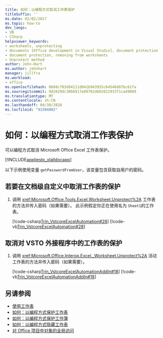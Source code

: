 ```yaml
---
title: 如何：以编程方式取消工作表保护
titleSuffix: ''
ms.date: 02/02/2017
ms.topic: how-to
dev_langs:
- VB
- CSharp
helpviewer_keywords:
- worksheets, unprotecting
- documents [Office development in Visual Studio], document protection
- document protection, removing from worksheets
- Unprotect method
author: John-Hart
ms.author: johnhart
manager: jillfra
ms.workload:
- office
ms.openlocfilehash: 0660c703d94111d042b943935c64546d87bc61fa
ms.sourcegitcommit: 9d2829dc30b6917e89762d602022915f1ca49089
ms.translationtype: MT
ms.contentlocale: zh-CN
ms.lasthandoff: 09/30/2020
ms.locfileid: "91584802"
---
```

# <a name="how-to-programmatically-remove-protection-from-worksheets"></a>如何：以编程方式取消工作表保护
  可以编程方式取消 Microsoft Office Excel 工作表保护。

 [!INCLUDE[appliesto_xlalldocapp](../vsto/includes/appliesto-xlalldocapp-md.md)]

 以下示例使用变量 `getPasswordFromUser`，该变量包含获取自用户的密码。

## <a name="to-unprotect-a-worksheet-in-a-document-level-customization"></a>若要在文档级自定义中取消工作表的保护

1. 调用 <xref:Microsoft.Office.Tools.Excel.Worksheet.Unprotect%2A> 工作表的方法并传入密码（如果需要）。 此示例假定你正在使用名为 `Sheet1`的工作表。

     [!code-csharp[Trin_VstcoreExcelAutomation#28](../vsto/codesnippet/CSharp/Trin_VstcoreExcelAutomationCS/Sheet1.cs#28)]
     [!code-vb[Trin_VstcoreExcelAutomation#28](../vsto/codesnippet/VisualBasic/Trin_VstcoreExcelAutomation/Sheet1.vb#28)]

## <a name="to-unprotect-a-worksheet-in-a-vsto-add-in"></a>取消对 VSTO 外接程序中的工作表的保护

1. 调用 <xref:Microsoft.Office.Interop.Excel._Worksheet.Unprotect%2A> 活动工作表的方法并传入密码（如果需要）。

     [!code-csharp[Trin_VstcoreExcelAutomationAddIn#18](../vsto/codesnippet/CSharp/trin_vstcoreexcelautomationaddin/ThisAddIn.cs#18)]
     [!code-vb[Trin_VstcoreExcelAutomationAddIn#18](../vsto/codesnippet/VisualBasic/trin_vstcoreexcelautomationaddin/ThisAddIn.vb#18)]

## <a name="see-also"></a>另请参阅
- [使用工作表](../vsto/working-with-worksheets.md)
- [如何：以编程方式保护工作表](../vsto/how-to-programmatically-protect-worksheets.md)
- [如何：以编程方式保护工作簿](../vsto/how-to-programmatically-protect-workbooks.md)
- [如何：以编程方式隐藏工作表](../vsto/how-to-programmatically-hide-worksheets.md)
- [对 Office 项目中对象的全局访问](../vsto/global-access-to-objects-in-office-projects.md)
